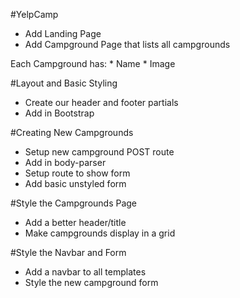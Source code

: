 #YelpCamp

* Add Landing Page
* Add Campground Page that lists all campgrounds

Each Campground has:
    * Name
    * Image
    
#Layout and Basic Styling
* Create our header and footer partials
* Add in Bootstrap

#Creating New Campgrounds
* Setup new campground POST route
* Add in body-parser
* Setup route to show form
* Add basic unstyled form

#Style the Campgrounds Page
* Add a better header/title
* Make campgrounds display in a grid

#Style the Navbar and Form
* Add a navbar to all templates
* Style the new campground form